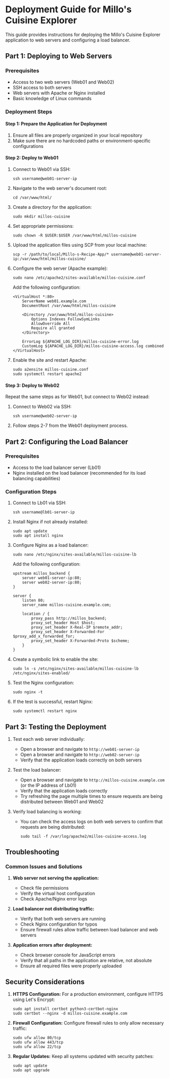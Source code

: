 # Deployment Guide for Millo's Cuisine Explorer

This guide provides instructions for deploying the Millo's Cuisine Explorer application to web servers and configuring a load balancer.

## Part 1: Deploying to Web Servers

### Prerequisites
- Access to two web servers (Web01 and Web02)
- SSH access to both servers
- Web servers with Apache or Nginx installed
- Basic knowledge of Linux commands

### Deployment Steps

#### Step 1: Prepare the Application for Deployment

1. Ensure all files are properly organized in your local repository
2. Make sure there are no hardcoded paths or environment-specific configurations

#### Step 2: Deploy to Web01

1. Connect to Web01 via SSH:
   ```
   ssh username@web01-server-ip
   ```

2. Navigate to the web server's document root:
   ```
   cd /var/www/html/
   ```

3. Create a directory for the application:
   ```
   sudo mkdir millos-cuisine
   ```

4. Set appropriate permissions:
   ```
   sudo chown -R $USER:$USER /var/www/html/millos-cuisine
   ```

5. Upload the application files using SCP from your local machine:
   ```
   scp -r /path/to/local/Millo-s-Recipe-App/* username@web01-server-ip:/var/www/html/millos-cuisine/
   ```

6. Configure the web server (Apache example):
   ```
   sudo nano /etc/apache2/sites-available/millos-cuisine.conf
   ```

   Add the following configuration:
   ```
   <VirtualHost *:80>
       ServerName web01.example.com
       DocumentRoot /var/www/html/millos-cuisine
       
       <Directory /var/www/html/millos-cuisine>
           Options Indexes FollowSymLinks
           AllowOverride All
           Require all granted
       </Directory>
       
       ErrorLog ${APACHE_LOG_DIR}/millos-cuisine-error.log
       CustomLog ${APACHE_LOG_DIR}/millos-cuisine-access.log combined
   </VirtualHost>
   ```

7. Enable the site and restart Apache:
   ```
   sudo a2ensite millos-cuisine.conf
   sudo systemctl restart apache2
   ```

#### Step 3: Deploy to Web02

Repeat the same steps as for Web01, but connect to Web02 instead:

1. Connect to Web02 via SSH:
   ```
   ssh username@web02-server-ip
   ```

2. Follow steps 2-7 from the Web01 deployment process.

## Part 2: Configuring the Load Balancer

### Prerequisites
- Access to the load balancer server (Lb01)
- Nginx installed on the load balancer (recommended for its load balancing capabilities)

### Configuration Steps

1. Connect to Lb01 via SSH:
   ```
   ssh username@lb01-server-ip
   ```

2. Install Nginx if not already installed:
   ```
   sudo apt update
   sudo apt install nginx
   ```

3. Configure Nginx as a load balancer:
   ```
   sudo nano /etc/nginx/sites-available/millos-cuisine-lb
   ```

   Add the following configuration:
   ```
   upstream millos_backend {
       server web01-server-ip:80;
       server web02-server-ip:80;
   }

   server {
       listen 80;
       server_name millos-cuisine.example.com;

       location / {
           proxy_pass http://millos_backend;
           proxy_set_header Host $host;
           proxy_set_header X-Real-IP $remote_addr;
           proxy_set_header X-Forwarded-For $proxy_add_x_forwarded_for;
           proxy_set_header X-Forwarded-Proto $scheme;
       }
   }
   ```

4. Create a symbolic link to enable the site:
   ```
   sudo ln -s /etc/nginx/sites-available/millos-cuisine-lb /etc/nginx/sites-enabled/
   ```

5. Test the Nginx configuration:
   ```
   sudo nginx -t
   ```

6. If the test is successful, restart Nginx:
   ```
   sudo systemctl restart nginx
   ```

## Part 3: Testing the Deployment

1. Test each web server individually:
   - Open a browser and navigate to `http://web01-server-ip`
   - Open a browser and navigate to `http://web02-server-ip`
   - Verify that the application loads correctly on both servers

2. Test the load balancer:
   - Open a browser and navigate to `http://millos-cuisine.example.com` (or the IP address of Lb01)
   - Verify that the application loads correctly
   - Try refreshing the page multiple times to ensure requests are being distributed between Web01 and Web02

3. Verify load balancing is working:
   - You can check the access logs on both web servers to confirm that requests are being distributed:
     ```
     sudo tail -f /var/log/apache2/millos-cuisine-access.log
     ```

## Troubleshooting

### Common Issues and Solutions

1. **Web server not serving the application:**
   - Check file permissions
   - Verify the virtual host configuration
   - Check Apache/Nginx error logs

2. **Load balancer not distributing traffic:**
   - Verify that both web servers are running
   - Check Nginx configuration for typos
   - Ensure firewall rules allow traffic between load balancer and web servers

3. **Application errors after deployment:**
   - Check browser console for JavaScript errors
   - Verify that all paths in the application are relative, not absolute
   - Ensure all required files were properly uploaded

## Security Considerations

1. **HTTPS Configuration:**
   For a production environment, configure HTTPS using Let's Encrypt:
   ```
   sudo apt install certbot python3-certbot-nginx
   sudo certbot --nginx -d millos-cuisine.example.com
   ```

2. **Firewall Configuration:**
   Configure firewall rules to only allow necessary traffic:
   ```
   sudo ufw allow 80/tcp
   sudo ufw allow 443/tcp
   sudo ufw allow 22/tcp
   ```

3. **Regular Updates:**
   Keep all systems updated with security patches:
   ```
   sudo apt update
   sudo apt upgrade
   ```